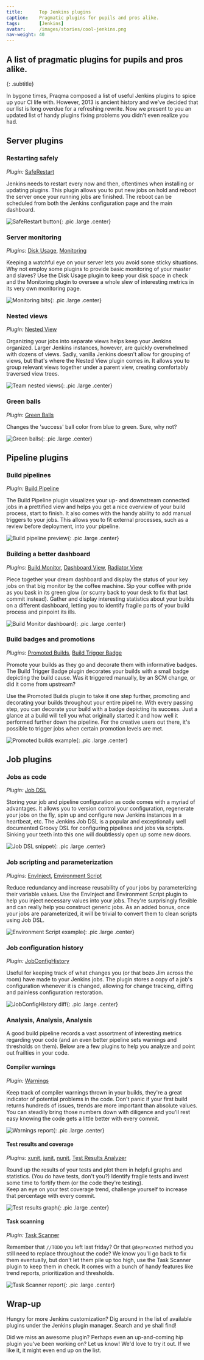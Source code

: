 ```yaml
---
title:      Top Jenkins plugins
caption:    Pragmatic plugins for pupils and pros alike.
tags:       [Jenkins]
avatar:     /images/stories/cool-jenkins.png
nav-weight: 40
---
```


## A list of pragmatic plugins for pupils and pros alike.
{: .subtitle}

In bygone times, Praqma composed a list of useful Jenkins plugins to spice up your CI life with. 
However, 2013 is ancient history and we've decided that our list is long overdue for a refreshing rewrite.
Now we present to you an updated list of handy plugins fixing problems you didn't even realize you had.

<!--break-->

## Server plugins

### Restarting safely
*Plugin:* [SafeRestart](https://wiki.jenkins-ci.org/display/JENKINS/SafeRestart+Plugin)

Jenkins needs to restart every now and then, oftentimes when installing or updating plugins.
This plugin allows you to put new jobs on hold and reboot the server once your running jobs are finished.
The reboot can be scheduled from both the Jenkins configuration page and the main dashboard.

![SafeRestart button](/images/stories/top-plugins/safe-restart.png){: .pic .large .center}

### Server monitoring
*Plugins:* [Disk Usage](https://wiki.jenkins-ci.org/display/JENKINS/Disk+Usage+Plugin+Plugin), [Monitoring](https://wiki.jenkins-ci.org/display/JENKINS/Monitoring) 

Keeping a watchful eye on your server lets you avoid some sticky situations.
Why not employ some plugins to provide basic monitoring of your master and slaves?
Use the Disk Usage plugin to keep your disk space in check and the Monitoring plugin to oversee a whole slew of interesting metrics in its very own monitoring page.

![Monitoring bits](/images/stories/top-plugins/monitoring.png){: .pic .large .center}

### Nested views
*Plugin:* [Nested View](https://wiki.jenkins-ci.org/display/JENKINS/Nested+View+Plugin)

Organizing your jobs into separate views helps keep your Jenkins organized.
Larger Jenkins instances, however, are quickly overwhelmed with dozens of views.
Sadly, vanilla Jenkins doesn't allow for grouping of views, but that's where the Nested View plugin comes in.
It allows you to group relevant views together under a parent view, creating comfortably traversed view trees.

![Team nested views](/images/stories/top-plugins/nested-view.png){: .pic .large .center}

### Green balls
*Plugin*: [Green Balls](https://wiki.jenkins-ci.org/display/JENKINS/Green+Balls)
 
Changes the 'success' ball color from blue to green. Sure, why not?
 
![Green balls](/images/stories/top-plugins/green-balls.png){: .pic .large .center} 

## Pipeline plugins

### Build pipelines
*Plugin:* [Build Pipeline](https://wiki.jenkins-ci.org/display/JENKINS/Build+Pipeline+Plugin)

The Build Pipeline plugin visualizes your up- and downstream connected jobs in a prettified view and helps you get a nice overview of your build process, start to finish.
It also comes with the handy ability to add manual triggers to your jobs. 
This allows you to fit external processes, such as a review before deployment, into your pipeline.

![Build pipeline preview](/images/stories/top-plugins/build-pipeline.png){: .pic .large .center}

### Building a better dashboard
*Plugins:* [Build Monitor](https://wiki.jenkins-ci.org/display/JENKINS/Build+Monitor+Plugin), [Dashboard View](https://wiki.jenkins-ci.org/display/JENKINS/Dashboard+View), [Radiator View](https://wiki.jenkins-ci.org/display/JENKINS/Radiator+View+Plugin)  

Piece together your dream dashboard and display the status of your key jobs on that big monitor by the coffee machine. 
Sip  your coffee with pride as you bask in its green glow (or scurry back to your desk to fix that last commit instead).
Gather and display interesting statistics about your builds on a different dashboard, letting you to identify fragile parts of your build process and pinpoint its ills. 

![Build Monitor dashboard](/images/stories/top-plugins/build-monitor.png){: .pic .large .center}

### Build badges and promotions
*Plugins:* [Promoted Builds](https://wiki.jenkins-ci.org/display/JENKINS/Promoted+Builds+Plugin), [Build Trigger Badge](https://wiki.jenkins-ci.org/display/JENKINS/Build+Trigger+Badge+Plugin)

Promote your builds as they go and decorate them with informative badges.
The Build Trigger Badge plugin decorates your builds with a small badge depicting the build cause. 
Was it triggered manually, by an SCM change, or did it come from upstream?

   
Use the Promoted Builds plugin to take it one step further, promoting and decorating your builds throughout your entire pipeline.
With every passing step, you can decorate your build with a badge depicting its success.
Just a glance at a build will tell you what originally started it and how well it performed further down the pipeline.
For the creative users out there, it's possible to trigger jobs when certain promotion levels are met.

![Promoted builds example](/images/stories/top-plugins/promoted-builds.png){: .pic .large .center}

## Job plugins

### Jobs as code
*Plugin:* [Job DSL](https://wiki.jenkins-ci.org/display/JENKINS/Job+DSL+Plugin)

Storing your job and pipeline configuration as code comes with a myriad of advantages.
It allows you to version control your configuration, regenerate your jobs on the fly, spin up and configure new Jenkins instances in a heartbeat, etc.
The Jenkins Job DSL is a popular and exceptionally well documented Groovy DSL for configuring pipelines and jobs via scripts.
Sinking your teeth into this one will doubtlessly open up some new doors.

![Job DSL snippet](/images/stories/top-plugins/job-dsl.png){: .pic .large .center}

### Job scripting and parameterization
*Plugins:* [EnvInject](https://wiki.jenkins-ci.org/display/JENKINS/EnvInject+Plugin), [Environment Script](https://wiki.jenkins-ci.org/display/JENKINS/Environment+Script+Plugin)

Reduce redundancy and increase reusability of your jobs by parameterizing their variable values.
Use the EnvInject and Environment Script plugin to help you inject necessary values into your jobs.
They're surprisingly flexible and can really help you construct generic jobs.
As an added bonus, once your jobs are parameterized, it will be trivial to convert them to clean scripts using Job DSL. 

![Environment Script example](/images/stories/top-plugins/environment-script.png){: .pic .large .center}

### Job configuration history
*Plugin:* [JobConfigHistory](https://wiki.jenkins-ci.org/display/JENKINS/JobConfigHistory+Plugin)

Useful for keeping track of what changes you (or that bozo Jim across the room) have made to your Jenkins jobs.
The plugin stores a copy of a job's configuration whenever it is changed, allowing for change tracking, diffing and painless configuration restoration.

![JobConfigHistory diff](/images/stories/top-plugins/job-config-history.png){: .pic .large .center}

### Analysis, Analysis, Analysis
A good build pipeline records a vast assortment of interesting metrics regarding your code (and an even better pipeline sets warnings and thresholds on them).
Below are a few plugins to help you analyze and point out frailties in your code. 

#### Compiler warnings
*Plugin:* [Warnings](https://wiki.jenkins-ci.org/display/JENKINS/Warnings+Plugin)

Keep track of compiler warnings thrown in your builds, they're a great indicator of potential problems in the code. 
Don't panic if your first build returns hundreds of issues, trends are more important than absolute values.
You can steadily bring those numbers down with diligence and you'll rest easy knowing the code gets a little better with every commit.

![Warnings report](/images/stories/top-plugins/warnings.png){: .pic .large .center}

#### Test results and coverage
*Plugins:* [xunit](https://wiki.jenkins-ci.org/display/JENKINS/xunit+Plugin), [junit](https://wiki.jenkins-ci.org/display/JENKINS/junit+Plugin), [nunit](https://wiki.jenkins-ci.org/display/JENKINS/nunit+Plugin), [Test Results Analyzer](https://wiki.jenkins-ci.org/display/JENKINS/Test+Results+Analyzer+Plugin)   

Round up the results of your tests and plot them in helpful graphs and statistics. (You do have tests, don't you?)
Identify fragile tests and invest some time to fortify them (or the code they're testing).   
Keep an eye on your test coverage trend, challenge yourself to increase that percentage with every commit.

![Test results graph](/images/stories/top-plugins/test-results.png){: .pic .large .center}

#### Task scanning
*Plugin:* [Task Scanner](https://wiki.jenkins-ci.org/display/JENKINS/Task+Scanner+Plugin)   

Remember that `//TODO` you left last friday? Or that `@deprecated` method you still need to replace throughout the code? 
We know you'll go back to fix them eventually, but don't let them pile up too high, use the Task Scanner plugin to keep them in check. 
It comes with a bunch of handy features like trend reports, prioritization and thresholds.

![Task Scanner report](/images/stories/top-plugins/task-scanner.png){: .pic .large .center}

## Wrap-up

Hungry for more Jenkins customization? 
Dig around in the list of available plugins under the Jenkins plugin manager.
Search and ye shall find!

Did we miss an awesome plugin? Perhaps even an up-and-coming hip plugin you've been working on? Let us know! We'd love to try it out. If we like it, it might even end up on the list.
